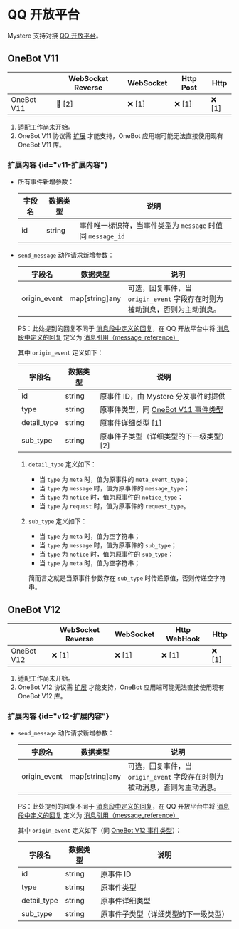 # QQ 开放平台

Mystere 支持对接 [QQ 开放平台](https://q.qq.com)。

## OneBot V11

|            | WebSocket Reverse | WebSocket | Http Post | Http  |
|------------|-------------------|-----------|-----------|-------|
| OneBot V11 | 🚧️ [2]           | ❌ [1]     | ❌ [1]     | ❌ [1] |

1. 适配工作尚未开始。
2. OneBot V11 协议需 [扩展](#v11-扩展内容) 才能支持，OneBot 应用端可能无法直接使用现有 OneBot V11 库。

### 扩展内容 {id="v11-扩展内容"}

+ 所有事件新增参数：

  | 字段名 | 数据类型   | 说明                                        |
  |-----|--------|-------------------------------------------|
  | id  | string | 事件唯一标识符，当事件类型为 `message` 时值同 `message_id` |

+ `send_message` 动作请求新增参数：

  | 字段名          | 数据类型           | 说明                                            |
  |--------------|----------------|-----------------------------------------------|
  | origin_event | map[string]any | 可选，回复事件，当 `origin_event` 字段存在时则为被动消息，否则为主动消息。 |

  PS：此处提到的回复不同于 [消息段中定义的回复](https://12.onebot.dev/interface/message/segments/#reply)，在 QQ 开放平台中将 [消息段中定义的回复](https://12.onebot.dev/interface/message/segments/#reply) 定义为 [消息引用（message_reference）](https://bot.q.qq.com/wiki/develop/api-v2/server-inter/message/send-receive/send.html)

  其中 `origin_event` 定义如下：

  | 字段名         | 数据类型   | 说明                                                                                         |
  |-------------|--------|--------------------------------------------------------------------------------------------|
  | id          | string | 原事件 ID，由 Mystere 分发事件时提供                                                                   |
  | type        | string | 原事件类型，同 [OneBot V11 事件类型](https://github.com/botuniverse/onebot-11/tree/master/event#内容字段) |
  | detail_type | string | 原事件详细类型 [1]                                                                                |
  | sub_type    | string | 原事件子类型（详细类型的下一级类型） [2]                                                                     |

    1. `detail_type` 定义如下：
        + 当 `type` 为 `meta` 时，值为原事件的 `meta_event_type`；
        + 当 `type` 为 `message` 时，值为原事件的 `message_type`；
        + 当 `type` 为 `notice` 时，值为原事件的 `notice_type`；
        + 当 `type` 为 `request` 时，值为原事件的 `request_type`。

    2. `sub_type` 定义如下：
        + 当 `type` 为 `meta` 时，值为空字符串；
        + 当 `type` 为 `message` 时，值为原事件的 `sub_type`；
        + 当 `type` 为 `notice` 时，值为原事件的 `sub_type`；
        + 当 `type` 为 `meta` 时，值为空字符串；

       简而言之就是当原事件参数存在 `sub_type` 时传递原值，否则传递空字符串。

## OneBot V12

|            | WebSocket Reverse | WebSocket | Http WebHook | Http  |
|------------|-------------------|-----------|--------------|-------|
| OneBot V12 | ❌ [1]             | ❌ [1]     | ❌ [1]        | ❌ [1] |

1. 适配工作尚未开始。
2. OneBot V12 协议需 [扩展](#v12-扩展内容) 才能支持，OneBot 应用端可能无法直接使用现有 OneBot V12 库。

### 扩展内容 {id="v12-扩展内容"}

+ `send_message` 动作请求新增参数：

  | 字段名          | 数据类型           | 说明                                            |
    |--------------|----------------|-----------------------------------------------|
  | origin_event | map[string]any | 可选，回复事件，当 `origin_event` 字段存在时则为被动消息，否则为主动消息。 |

  PS：此处提到的回复不同于 [消息段中定义的回复](https://12.onebot.dev/interface/message/segments/#reply)，在 QQ 开放平台中将 [消息段中定义的回复](https://12.onebot.dev/interface/message/segments/#reply) 定义为 [消息引用（message_reference）](https://bot.q.qq.com/wiki/develop/api-v2/server-inter/message/send-receive/send.html)

  其中 `origin_event` 定义如下（同 [OneBot V12 事件类型](https://12.onebot.dev/connect/data-protocol/event/)）：

  | 字段名         | 数据类型   | 说明                 |
    |-------------|--------|--------------------|
  | id          | string | 原事件 ID             |
  | type        | string | 原事件类型              |
  | detail_type | string | 原事件详细类型            |
  | sub_type    | string | 原事件子类型（详细类型的下一级类型） |